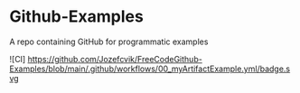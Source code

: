 # Github-Examples
A repo containing GitHub for programmatic examples

![CI] https://github.com/Jozefcvik/FreeCodeGithub-Examples/blob/main/.github/workflows/00_myArtifactExample.yml/badge.svg
